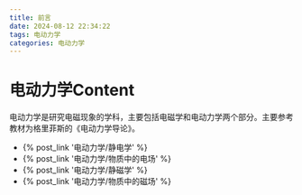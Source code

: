 ```yaml
---
title: 前言
date: 2024-08-12 22:34:22
tags: 电动力学
categories: 电动力学
---
```


# 电动力学Content
电动力学是研究电磁现象的学科，主要包括电磁学和电动力学两个部分。主要参考教材为格里菲斯的《电动力学导论》。

- {% post_link '电动力学/静电学' %}
- {% post_link '电动力学/物质中的电场' %}
- {% post_link '电动力学/静磁学' %}
- {% post_link '电动力学/物质中的磁场' %}
